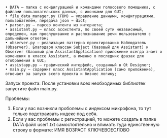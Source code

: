     • DATA – папка с конфигурацией и командами голосового помощника, с файлами пользовательских данных, с иконками для GUI;
    • file_data_manager.py (FDM) — управление данными, конфигурациями, пользователем, передача json → dict;
    • parser.py – парсер контента из интернета;
    • assistant.py – класс ассистента, по своей сути независимый, определен, как прослушивание и распознавание речи пользователя с дальнейшим ответом;
    • observer.py – реализация паттерна проектирования Наблюдатель (Observer). Благодаря классам Subject (базовый для Assistant) и Observer (базовый для AssistantApplication) приложение всегда знает о изменения в классе Assistant, а именно о последних фразах для отображения в GUI;
    • assistapp.py – графический интерфейс, созданный в Qt Designer;
    • main.py – содержит класс AssistantApplication (само приложение), отвечает за запуск всего проекта и бизнес логику;


Запуск проекта: 
После установки всех необходимых библиотек запустите файл main.py.

Проблемы:
1) Если у вас возникли проболемы с индексом микрофона, то тут только подстраивать индекс под себя.
2) Если у вас проблемы с регистрацией, то можете создать в папке DATA файл user1.txt самостоятельно и впимать туда единственную строку в формате: ИМЯ ВОЗРАСТ КЛЮЧЕВОЕСЛОВО

